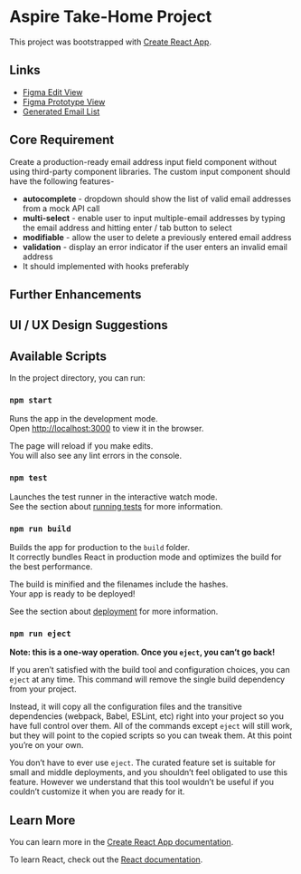 # Aspire Take-Home Project

This project was bootstrapped with [Create React App](https://github.com/facebook/create-react-app).

## Links

- [Figma Edit View](https://www.figma.com/file/LJBeNSCU6G8NE2cVKowG6B/Engineer-candidate-projects?node-id=0%3A1)
- [Figma Prototype View](https://www.figma.com/proto/LJBeNSCU6G8NE2cVKowG6B/Engineer-candidate-projects?node-id=4%3A406&viewport=-35%2C554%2C0.18268907070159912&scaling=scale-down-width)
- [Generated Email List](https://docs.google.com/spreadsheets/d/1BqV34zGQUMaEZkTEEFJZet8VTffFM_zXY2alxFY07xM/edit)

## Core Requirement

Create a production-ready email address input field component without using third-party component libraries.
The custom input component should have the following features-

- **autocomplete** - dropdown should show the list of valid email addresses from a mock API call
- **multi-select** - enable user to input multiple-email addresses by typing the email address and hitting enter / tab button to select
- **modifiable** - allow the user to delete a previously entered email address
- **validation** - display an error indicator if the user enters an invalid email address
- It should implemented with hooks preferably

## Further Enhancements

## UI / UX Design Suggestions

## Available Scripts

In the project directory, you can run:

### `npm start`

Runs the app in the development mode.\
Open [http://localhost:3000](http://localhost:3000) to view it in the browser.

The page will reload if you make edits.\
You will also see any lint errors in the console.

### `npm test`

Launches the test runner in the interactive watch mode.\
See the section about [running tests](https://facebook.github.io/create-react-app/docs/running-tests) for more information.

### `npm run build`

Builds the app for production to the `build` folder.\
It correctly bundles React in production mode and optimizes the build for the best performance.

The build is minified and the filenames include the hashes.\
Your app is ready to be deployed!

See the section about [deployment](https://facebook.github.io/create-react-app/docs/deployment) for more information.

### `npm run eject`

**Note: this is a one-way operation. Once you `eject`, you can’t go back!**

If you aren’t satisfied with the build tool and configuration choices, you can `eject` at any time. This command will remove the single build dependency from your project.

Instead, it will copy all the configuration files and the transitive dependencies (webpack, Babel, ESLint, etc) right into your project so you have full control over them. All of the commands except `eject` will still work, but they will point to the copied scripts so you can tweak them. At this point you’re on your own.

You don’t have to ever use `eject`. The curated feature set is suitable for small and middle deployments, and you shouldn’t feel obligated to use this feature. However we understand that this tool wouldn’t be useful if you couldn’t customize it when you are ready for it.

## Learn More

You can learn more in the [Create React App documentation](https://facebook.github.io/create-react-app/docs/getting-started).

To learn React, check out the [React documentation](https://reactjs.org/).
